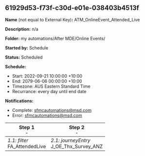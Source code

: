 ## 61929d53-f73f-c30d-e01e-038403b4513f

**Name** (not equal to External Key)**:** ATM_OnlineEvent_Attended_Live

**Description:** n/a

**Folder:** my automations/After MDE/Online Events/

**Started by:** Schedule

**Status:** Scheduled

**Schedule:**

* Start: 2022-09-21 10:00:00 +10:00
* End: 2079-06-06 00:00:00 +10:00
* Timezone: AUS Eastern Standard Time
* Recurrance: every day until end date

**Notifications:**

* Complete: sfmcautomations@msd.com
* Error: sfmcautomations@msd.com

| Step 1<br>_<small>-</small>_ | Step 2<br>_<small>-</small>_ |
| --- | --- |
| _1.1: filter_<br>FA_AttendedLive | _2.1: journeyEntry_<br>J_OE_Thx_Survey_ANZ |
